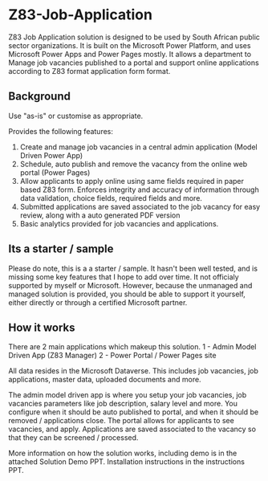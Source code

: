 # Z83-Job-Application
Z83 Job Application solution is designed to be used by South African public sector organizations. It is built on the Microsoft Power Platform, and uses Microsoft Power Apps and Power Pages mostly. It allows a department to Manage job vacancies published to a portal and support online applications according to Z83 format application form format.

## Background
Use "as-is" or customise as appropriate.

Provides the following features:
1. Create and manage job vacancies in a central admin application (Model Driven Power App)
2. Schedule, auto publish and remove the vacancy from the online web portal (Power Pages)
3. Allow applicants to apply online using same fields required in paper based Z83 form. Enforces integrity and accuracy of information through data validation, choice fields, required fields and more.
4. Submitted applications are saved associated to the job vacancy for easy review, along with a auto generated PDF version
5. Basic analytics provided for job vacancies and applications.

## Its a starter / sample
Please do note, this is a a starter / sample. It hasn't been well tested, and is missing some key features that I hope to add over time. It not officialy supported by myself or Microsoft. However, because the unmanaged and managed solution is provided, you should be able to support it yourself, either directly or through a certified Microsoft partner.

## How it works
There are 2 main applications which makeup this solution. 
1 - Admin Model Driven App (Z83 Manager)
2 - Power Portal / Power Pages site

All data resides in the Microsoft Dataverse. This includes job vacancies, job applications, master data, uploaded documents and more.

The admin model driven app is where you setup your job vacancies, job vacancies parameters like job description, salary level and more. You configure when it should be auto published to portal, and when it should be removed / applications close. The portal allows for applicants to see vacancies, and apply. Applications are saved associated to the vacancy so that they can be screened / processed.

More information on how the solution works, including demo is in the attached Solution Demo PPT. Installation instructions in the instructions PPT.
